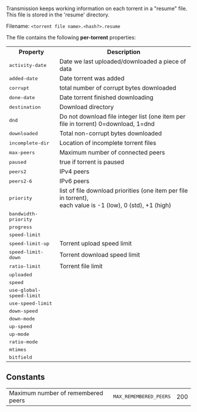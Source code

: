 Transmission keeps working information on each torrent in a "resume" file. This file is stored in the 'resume' directory.

Filename: `<torrent file name>.<hash?>.resume`

The file contains the following **per-torrent** properties:

<table>
<tr><th>Property</th><th>Description</th></tr>
<tr><td><tt>activity-date</tt></td><td>Date we last uploaded/downloaded a piece of data</td></tr>
<tr><td><tt>added-date</tt></td><td>Date torrent was added</td></tr>
<tr><td><tt>corrupt</tt></td><td>total number of corrupt bytes downloaded</td></tr>
<tr><td><tt>done-date</tt></td><td>Date torrent finished downloading</td></tr>
<tr><td><tt>destination</tt></td><td>Download directory</td></tr>
<tr><td><tt>dnd</tt></td><td>Do not download file integer list (one item per file in torrent) 0=download, 1=dnd</td></tr>
<tr><td><tt>downloaded</tt></td><td>Total non-corrupt bytes downloaded</td></tr>
<tr><td><tt>incomplete-dir</tt></td><td>Location of incomplete torrent files</td></tr>
<tr><td><tt>max-peers</tt></td><td>Maximum number of connected peers</td></tr>
<tr><td><tt>paused</tt></td><td>true if torrent is paused</td></tr>
<tr><td><tt>peers2</tt></td><td>IPv4 peers</td></tr>
<tr><td><tt>peers2-6</tt></td><td>IPv6 peers</td></tr>
<tr><td><tt>priority</tt></td><td>list of file download priorities (one item per file in torrent),<br/>each value is -1 (low), 0 (std), +1 (high)</td></tr>
<tr><td><tt>bandwidth-priority</tt></td><td></td></tr>
<tr><td><tt>progress</tt></td><td></td></tr>
<tr><td><tt>speed-limit</tt></td><td></td></tr>
<tr><td><tt>speed-limit-up</tt></td><td>Torrent upload speed limit</td></tr>
<tr><td><tt>speed-limit-down</tt></td><td>Torrent download speed limit</td></tr>
<tr><td><tt>ratio-limit</tt></td><td>Torrent file limit</td></tr>
<tr><td><tt>uploaded</tt></td><td></td></tr>
<tr><td><tt>speed</tt></td><td></td></tr>
<tr><td><tt>use-global-speed-limit</tt></td><td></td></tr>
<tr><td><tt>use-speed-limit</tt></td><td></td></tr>
<tr><td><tt>down-speed</tt></td><td></td></tr>
<tr><td><tt>down-mode</tt></td><td></td></tr>
<tr><td><tt>up-speed</tt></td><td></td></tr>
<tr><td><tt>up-mode</tt></td><td></td></tr>
<tr><td><tt>ratio-mode</tt></td><td></td></tr>
<tr><td><tt>mtimes</tt></td><td></td></tr>
<tr><td><tt>bitfield</tt></td><td></td></tr>
</table>

## Constants

<table>
<tr><td>Maximum number of remembered peers</td><td><tt>MAX_REMEMBERED_PEERS</tt></td><td>200</td></tr>
</table>